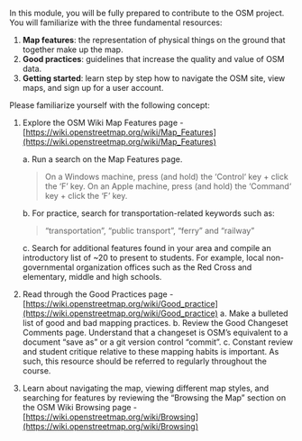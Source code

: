 
In this module, you will be fully prepared to contribute to the OSM project. You will familiarize with the three fundamental resources:
1. **Map features**: the representation of physical things on the ground that together make up the map.
2. **Good practices**: guidelines that increase the quality and value of OSM data.
3. **Getting started**: learn step by step how to navigate the OSM site, view maps, and sign up for a user account.

Please familiarize yourself with the following concept:
1. Explore the OSM Wiki Map Features page -
[https://wiki.openstreetmap.org/wiki/Map_Features](https://wiki.openstreetmap.org/wiki/Map_Features)

   a. Run a search on the Map Features page.

   > On a Windows machine, press (and hold) the ‘Control‘ key + click the ‘F’ key. On an Apple machine, press (and hold) the ‘Command‘ key + click the ‘F’ key.

   b. For practice, search for transportation-related keywords such as:
   > “transportation”, “public transport”, “ferry” and “railway”

   c. Search for additional features found in your area and compile an introductory list of ~20 to present to students. For example, local non-governmental organization offices such as the Red Cross and elementary, middle and high schools.
   
2. Read through the Good Practices page - [https://wiki.openstreetmap.org/wiki/Good_practice](https://wiki.openstreetmap.org/wiki/Good_practice)
a. Make a bulleted list of good and bad mapping practices.
b. Review the Good Changeset Comments page. Understand that a changeset is OSM’s equivalent to a document “save as” or a git version control “commit”.
c. Constant review and student critique relative to these mapping habits is important. As such, this resource should be referred to regularly throughout the course.
3. Learn about navigating the map, viewing different map styles, and searching for features by reviewing the “Browsing the Map” section on the OSM Wiki Browsing page -
[https://wiki.openstreetmap.org/wiki/Browsing](https://wiki.openstreetmap.org/wiki/Browsing)
